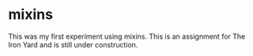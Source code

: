 mixins
======

This was my first experiment using mixins. This is an assignment for The Iron Yard and is still under construction. 
